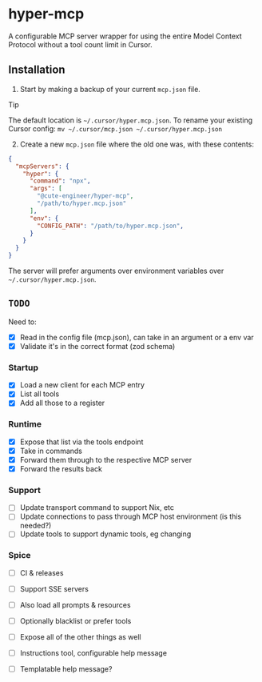 # hyper-mcp

A configurable MCP server wrapper for using the entire Model Context Protocol
without a tool count limit in Cursor.

## Installation

1. Start by making a backup of your current `mcp.json` file.
> [!TIP]
> The default location is `~/.cursor/hyper.mcp.json`.
> To rename your existing Cursor config:
> `mv ~/.cursor/mcp.json ~/.cursor/hyper.mcp.json`

2. Create a new `mcp.json` file where the old one was, with these contents:
```json
{
  "mcpServers": {
    "hyper": {
      "command": "npx",
      "args": [
        "@cute-engineer/hyper-mcp",
        "/path/to/hyper.mcp.json"
      ],
      "env": {
        "CONFIG_PATH": "/path/to/hyper.mcp.json",
      }
    }
  }
}
```

The server will prefer arguments over environment variables over
`~/.cursor/hyper.mcp.json`.

## `TODO`

Need to:
- [x] Read in the config file (mcp.json), can take in an argument or a env var
- [x] Validate it's in the correct format (zod schema)

### Startup
- [x] Load a new client for each MCP entry
- [x] List all tools
- [x] Add all those to a register

### Runtime
- [x] Expose that list via the tools endpoint
- [x] Take in commands
- [x] Forward them through to the respective MCP server
- [x] Forward the results back

### Support
- [ ] Update transport command to support Nix, etc
- [ ] Update connections to pass through MCP host environment (is this needed?) 
- [ ] Update tools to support dynamic tools, eg changing

### Spice
- [ ] CI & releases
- [ ] Support SSE servers
- [ ] Also load all prompts & resources
- [ ] Optionally blacklist or prefer tools
- [ ] Expose all of the other things as well
- [ ] Instructions tool, configurable help message
- [ ] Templatable help message?

